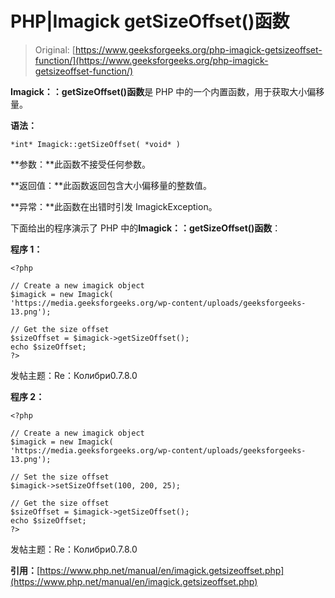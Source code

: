 # PHP|Imagick getSizeOffset()函数

> Original: [https://www.geeksforgeeks.org/php-imagick-getsizeoffset-function/](https://www.geeksforgeeks.org/php-imagick-getsizeoffset-function/)

**Imagick：：getSizeOffset()函数**是 PHP 中的一个内置函数，用于获取大小偏移量。

**语法：**

```
*int* Imagick::getSizeOffset( *void* )
```

**参数：**此函数不接受任何参数。

**返回值：**此函数返回包含大小偏移量的整数值。

**异常：**此函数在出错时引发 ImagickException。

下面给出的程序演示了 PHP 中的**Imagick：：getSizeOffset()函数**：

**程序 1：**

```
<?php

// Create a new imagick object
$imagick = new Imagick(
'https://media.geeksforgeeks.org/wp-content/uploads/geeksforgeeks-13.png');

// Get the size offset
$sizeOffset = $imagick->getSizeOffset();
echo $sizeOffset;
?>
```

发帖主题：Re：Колибри0.7.8.0

**程序 2：**

```
<?php

// Create a new imagick object
$imagick = new Imagick(
'https://media.geeksforgeeks.org/wp-content/uploads/geeksforgeeks-13.png');

// Set the size offset
$imagick->setSizeOffset(100, 200, 25);

// Get the size offset
$sizeOffset = $imagick->getSizeOffset();
echo $sizeOffset;
?>
```

发帖主题：Re：Колибри0.7.8.0

**引用：**[https://www.php.net/manual/en/imagick.getsizeoffset.php](https://www.php.net/manual/en/imagick.getsizeoffset.php)